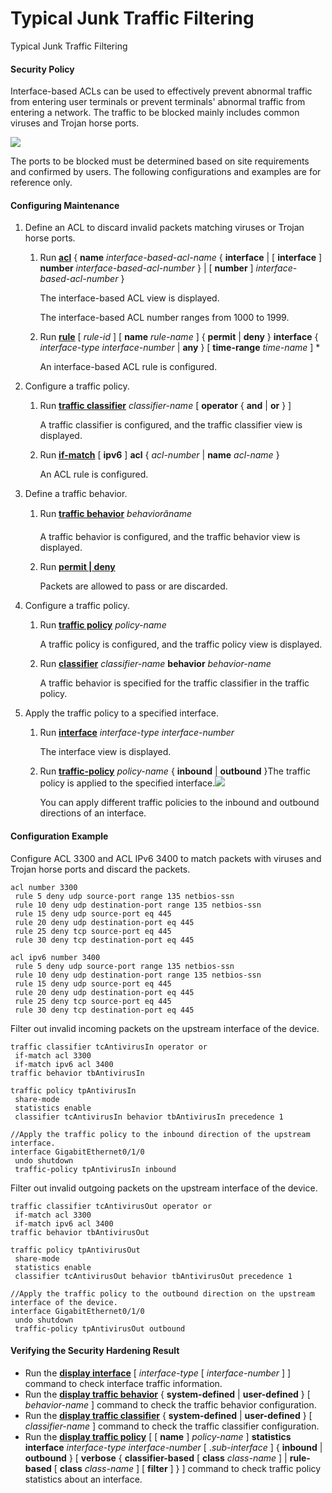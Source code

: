 Typical Junk Traffic Filtering
==============================

Typical Junk Traffic Filtering

#### Security Policy

Interface-based ACLs can be used to effectively prevent abnormal traffic from entering user terminals or prevent terminals' abnormal traffic from entering a network. The traffic to be blocked mainly includes common viruses and Trojan horse ports.

![](../../../../public_sys-resources/note_3.0-en-us.png) 

The ports to be blocked must be determined based on site requirements and confirmed by users. The following configurations and examples are for reference only.



#### Configuring Maintenance

1. Define an ACL to discard invalid packets matching viruses or Trojan horse ports.
   1. Run [**acl**](cmdqueryname=acl) { **name** *interface-based-acl-name* { **interface** | [ **interface** ] **number** *interface-based-acl-number* } | [ **number** ] *interface-based-acl-number* }
      
      The interface-based ACL view is displayed.
      
      The interface-based ACL number ranges from 1000 to 1999.
   2. Run [**rule**](cmdqueryname=rule) [ *rule-id* ] [ **name** *rule-name* ] { **permit** | **deny** } **interface** { *interface-type* *interface-number* | **any** } [ **time-range** *time-name* ] \*
      
      An interface-based ACL rule is configured.
2. Configure a traffic policy.
   1. Run [**traffic classifier**](cmdqueryname=traffic+classifier) *classifier-name* [ **operator** { **and** | **or** } ]
      
      A traffic classifier is configured, and the traffic classifier view is displayed.
   2. Run [**if-match**](cmdqueryname=if-match) [ **ipv6** ] **acl** { *acl-number* | **name** *acl-name* }
      
      An ACL rule is configured.
3. Define a traffic behavior.
   1. Run [**traffic behavior**](cmdqueryname=traffic+behavior) *behaviorâname*
      
      A traffic behavior is configured, and the traffic behavior view is displayed.
   2. Run [**permit | deny**](cmdqueryname=permit+%7C+deny)
      
      Packets are allowed to pass or are discarded.
4. Configure a traffic policy.
   1. Run [**traffic policy**](cmdqueryname=traffic+policy) *policy-name*
      
      A traffic policy is configured, and the traffic policy view is displayed.
   2. Run [**classifier**](cmdqueryname=classifier) *classifier-name* **behavior** *behavior-name*
      
      A traffic behavior is specified for the traffic classifier in the traffic policy.
5. Apply the traffic policy to a specified interface.
   1. Run [**interface**](cmdqueryname=interface) *interface-type* *interface-number*
      
      The interface view is displayed.
   2. Run [**traffic-policy**](cmdqueryname=traffic-policy) *policy-name* { **inbound** | **outbound** }The traffic policy is applied to the specified interface.![](../../../../public_sys-resources/note_3.0-en-us.png) 
      
      You can apply different traffic policies to the inbound and outbound directions of an interface.

#### Configuration Example

Configure ACL 3300 and ACL IPv6 3400 to match packets with viruses and Trojan horse ports and discard the packets.
```
acl number 3300
 rule 5 deny udp source-port range 135 netbios-ssn 
 rule 10 deny udp destination-port range 135 netbios-ssn
 rule 15 deny udp source-port eq 445
 rule 20 deny udp destination-port eq 445
 rule 25 deny tcp source-port eq 445  
 rule 30 deny tcp destination-port eq 445

acl ipv6 number 3400
 rule 5 deny udp source-port range 135 netbios-ssn 
 rule 10 deny udp destination-port range 135 netbios-ssn
 rule 15 deny udp source-port eq 445
 rule 20 deny udp destination-port eq 445
 rule 25 deny tcp source-port eq 445  
 rule 30 deny tcp destination-port eq 445
```

Filter out invalid incoming packets on the upstream interface of the device.
```
traffic classifier tcAntivirusIn operator or
 if-match acl 3300
 if-match ipv6 acl 3400
traffic behavior tbAntivirusIn

traffic policy tpAntivirusIn
 share-mode
 statistics enable
 classifier tcAntivirusIn behavior tbAntivirusIn precedence 1

//Apply the traffic policy to the inbound direction of the upstream interface.
interface GigabitEthernet0/1/0
 undo shutdown
 traffic-policy tpAntivirusIn inbound
```

Filter out invalid outgoing packets on the upstream interface of the device.
```
traffic classifier tcAntivirusOut operator or
 if-match acl 3300
 if-match ipv6 acl 3400
traffic behavior tbAntivirusOut

traffic policy tpAntivirusOut
 share-mode
 statistics enable
 classifier tcAntivirusOut behavior tbAntivirusOut precedence 1

//Apply the traffic policy to the outbound direction on the upstream interface of the device.
interface GigabitEthernet0/1/0
 undo shutdown
 traffic-policy tpAntivirusOut outbound
```


#### Verifying the Security Hardening Result

* Run the [**display interface**](cmdqueryname=display+interface) [ *interface-type* [ *interface-number* ] ] command to check interface traffic information.
* Run the [**display traffic behavior**](cmdqueryname=display+traffic+behavior) { **system-defined** | **user-defined** } [ *behavior-name* ] command to check the traffic behavior configuration.
* Run the [**display traffic classifier**](cmdqueryname=display+traffic+classifier) { **system-defined** | **user-defined** } [ *classifier-name* ] command to check the traffic classifier configuration.
* Run the [**display traffic policy**](cmdqueryname=display+traffic+policy) [ [ **name** ] *policy-name* ] **statistics** **interface** *interface-type* *interface-number* [ .*sub-interface* ] { **inbound** | **outbound** } [ **verbose** { **classifier-based** [ **class** *class-name* ] | **rule-based** [ **class** *class-name* ] [ **filter** ] } ] command to check traffic policy statistics about an interface.